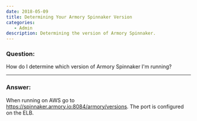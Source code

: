 ```yaml
---
date: 2018-05-09
title: Determining Your Armory Spinnaker Version
categories:
   - Admin
description: Determining the version of Armory Spinnaker.
---
```


### Question:

How do I determine which version of Armory Spinnaker I'm running?

***

### Answer:

When running on AWS go to https://spinnaker.armory.io:8084/armory/versions. The port is configured on the ELB.

